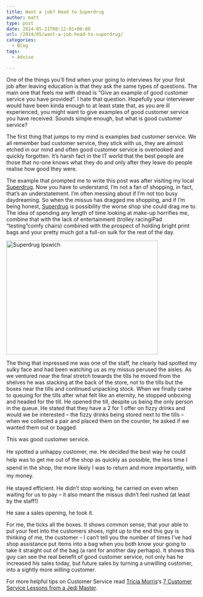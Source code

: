 ```yaml
---
title: Want a job? Head to Superdrug
author: matt
type: post
date: 2014-05-21T00:12:01+00:00
url: /2014/05/want-a-job-head-to-superdrug/
categories:
  - Blog
tags:
  - Advise

---
```

One of the things you&#8217;ll find when your going to interviews for your first job after leaving education is that they ask the same types of questions. The main one that feels me with dread is &#8220;Give an example of good customer service you have provided&#8221;. I hate that question. Hopefully your interviewer would have been kinda enough to at least state that, as you are ill experienced, you might want to give examples of good customer service you have received. Sounds simple enough, but what is good customer service?

The first thing that jumps to my mind is examples bad customer service. We all remember bad customer service, they stick with us, they are almost etched in our mind and often good customer service is overlooked and quickly forgotten. It&#8217;s harsh fact in the IT world that the best people are those that no-one knows what they do and only after they leave do people realise how good they were.

The example that prompted me to write this post was after visiting my local <a href="http://www.superdrug.com/" target="_blank" rel="nofollow">Superdrug</a>. Now you have to understand, I&#8217;m not a fan of shopping, in fact, that&#8217;s an understatement. I&#8217;m often messing about if I&#8217;m not too busy daydreaming. So when the missus has dragged me shopping, and if I&#8217;m being honest, <a href="http://www.superdrug.com/" target="_blank" rel="nofollow">Superdrug</a> is possibility the worse shop she could drag me to. The idea of spending any length of time looking at make-up horrifies me, combine that with the lack of entertainment (trolley racingiPad &#8220;testing&#8221;comfy chairs) combined with the prospect of holding bright print bags and your pretty much got a full-on sulk for the rest of the day.

<img class="aligncenter" src="//s3.amazonaws.com/ldc/large/2139/21391404.jpg" alt="Superdrug Ipswich" width="400" height="300" />

The thing that impressed me was one of the staff, he clearly had spotted my sulky face and had been watching us as my missus perused the aisles. As we ventured near the final stretch towards the tills he moved from the shelves he was stacking at the back of the store, not to the tills but the boxes near the tills and continued unpacking stock. When we finally came to queuing for the tills after what felt like an eternity, he stopped unboxing and headed for the till. He opened the till, despite us being the only person in the queue. He stated that they have a 2 for 1 offer on fizzy drinks and would we be interested &#8211; the fizzy drinks being stored next to the tills &#8211; when we collected a pair and placed them on the counter, he asked if we wanted them out or bagged.

This was good customer service.

He spotted a unhappy customer, me. <span style="line-height: 1.5;">He decided the best way he could help was to get me out of the shop as quickly as possible, the less time I spend in the shop, the more likely I was to return and more importantly, with my money.</span>

He stayed efficient. He didn&#8217;t stop working, he carried on even when waiting for us to pay &#8211; it also meant the missus didn&#8217;t feel rushed (at least by the staff!)

He saw a sales opening, he took it.

For me, the ticks all the boxes. It shows common sense, that your able to put your feet into the customers shoes, right up to the end this guy is thinking of me, the customer &#8211; I can&#8217;t tell you the number of times I&#8217;ve had shop assistance put items into a bag when you both know your going to take it straight out of the bag (a rant for another day perhaps). It shows this guy can see the real benefit of good customer service, not only has he increased his sales today, but future sales by turning a unwilling customer, into a sightly more willing customer.

For more helpful tips on Customer Service read <a href="http://twitter.com/TriciaEMorris" target="_blank" rel="nofollow">Tricia Morris</a>&#8216;s <a href="http://www.linkedin.com/today/post/article/20140430134959-27855475-7-customer-service-lessons-from-a-jedi-master" target="_blank" rel="nofollow" class="broken_link">7 Customer Service Lessons from a Jedi Master</a>.
